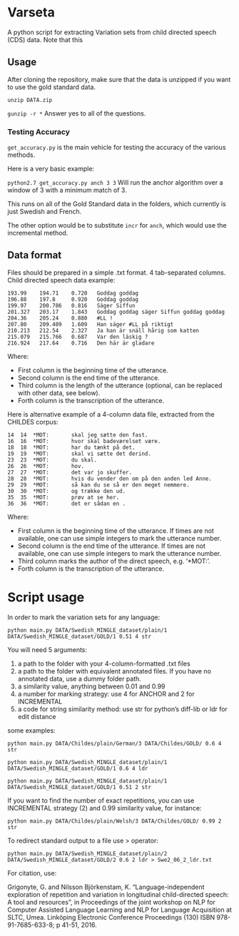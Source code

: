# Varseta
A python script for extracting Variation sets from child directed speech (CDS) data. Note that this 

## Usage

After cloning the repository, make sure that the data is unzipped if you want to use the gold standard data.

`unzip DATA.zip`

`gunzip -r *` Answer yes to all of the questions.

### Testing Accuracy

`get_accuracy.py` is the main vehicle for testing the accuracy of the various methods.

Here is a very basic example:

`python2.7 get_accuracy.py anch 3 3` Will run the anchor algorithm over a window of 3 with a minimum match of 3.

This runs on all of the Gold Standard data in the folders, which currently is just Swedish and French.

The other option would be to substitute `incr` for `anch`, which would use the incremental method.

## Data format

Files should be prepared in a simple .txt format. 4 tab-separated columns. Child directed speech data example:
```
193.99	  194.71	0.720	Goddag goddag
196.88	  197.8		0.920	Goddag goddag
199.97    200.786   0.816   Säger Siffun
201.327	  203.17	1.843	Goddag goddag säger Siffun goddag goddag
204.36    205.24	0.880	#LL !
207.80    209.409	1.609	Han säger #LL på riktigt
210.213	  212.54    2.327	Ja han är snäll hårig som katten
215.079	  215.766	0.687	Var den läskig ?
216.924	  217.64    0.716	Den här är gladare
```

Where:
- First column is the beginning time of the utterance.
- Second column is  the end time of the utterance.
- Third column is the length of the utterance (optional, can be replaced with other data, see below).
- Forth column is the transcription of the utterance.

Here is alternative example of a 4-column data file, extracted from the CHILDES corpus:
```
14	14	*MOT:		skal jeg sætte den fast.
16	16	*MOT:		hvor skal badeværelset være.
18	18	*MOT:		har du tænkt på det.
19	19	*MOT:		skal vi sætte det derind.
23	23	*MOT:		du skal.
26	26	*MOT:		hov.
27	27	*MOT:		det var jo skuffer.
28	28	*MOT:		hvis du vender den om på den anden led Anne.
29	29	*MOT:		så kan du se så er den meget nemmere.
30	30	*MOT:		og trække den ud.
35	35	*MOT:		prøv at se her.
36	36	*MOT:		det er sådan en .
```
Where:
- First column is the beginning time of the utterance. If times are not available, one can use simple integers to mark the utterance number.
- Second column is  the end time of the utterance. If times are not available, one can use simple integers to mark the utterance number.
- Third column marks the author of the direct speech, e.g. ‘*MOT:’.
- Forth column is the transcription of the utterance.

# Script usage

In order to mark the variation sets for any language:
```
python main.py DATA/Swedish_MINGLE_dataset/plain/1 DATA/Swedish_MINGLE_dataset/GOLD/1 0.51 4 str
```
You will need 5 arguments:

1. a path to the folder with your 4-column-formatted .txt files
2. a path to the folder with equivalent annotated files. If you have no annotated data, use a dummy folder path.
3. a similarity value, anything between 0.01 and 0.99
4. a number for marking strategy: use 4 for ANCHOR and 2 for INCREMENTAL
5. a code for string similarity method: use str for python’s diff-lib or ldr for edit distance

some examples:
```
python main.py DATA/Childes/plain/German/3 DATA/Childes/GOLD/ 0.6 4 str

python main.py DATA/Swedish_MINGLE_dataset/plain/1 DATA/Swedish_MINGLE_dataset/GOLD/1 0.6 4 ldr

python main.py DATA/Swedish_MINGLE_dataset/plain/1 DATA/Swedish_MINGLE_dataset/GOLD/1 0.51 2 str
```

If you want to find the number of exact repetitions, you can use INCREMENTAL strategy (2) and 0.99 similarity value, for instance:

```
python main.py DATA/Childes/plain/Welsh/3 DATA/Childes/GOLD/ 0.99 2 str
```

To redirect standard output to a file use > operator:

```
python main.py DATA/Swedish_MINGLE_dataset/plain/2 DATA/Swedish_MINGLE_dataset/GOLD/2 0.6 2 ldr > Swe2_06_2_ldr.txt
```

For citation, use:

Grigonyte, G. and Nilsson Björkenstam, K. “Language-independent exploration of repetition and variation in longitudinal child-directed speech: A tool and resources”, in Proceedings of the joint workshop on NLP for Computer Assisted Language Learning and NLP for Language Acquisition at SLTC, Umea. Linköping Electronic Conference Proceedings (130) ISBN 978-91-7685-633-8; p 41-51, 2016.
